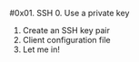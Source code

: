 #0x01. SSH
0. Use a private key
1. Create an SSH key pair
2. Client configuration file
3. Let me in!
